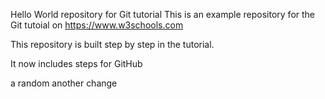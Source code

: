 Hello World repository for Git tutorial
This is an example repository for the Git tutoial on https://www.w3schools.com

This repository is built step by step in the tutorial.

It now includes steps for GitHub

a random another change
